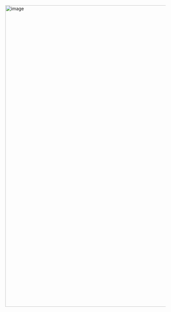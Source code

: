 <img width="948" alt="image" src="https://user-images.githubusercontent.com/81428296/188356877-99c06ef8-2e28-4a69-ab33-a54a7c6928ff.png">
